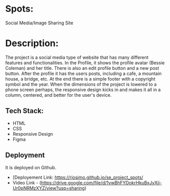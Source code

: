 # Spots:

Social Media/Image Sharing Site

# Description:

The project is a social media type of website that has many different features and functionalities. In the Profile, it shows the profile avatar (Bessie Coleman) and her title. There is also an edit profile button and a new post button. After the profile it has the users posts, including a cafe, a mountain house, a bridge, etc. At the end there is a simple footer with a copyright symbol and the year. When the dimensions of the project is lowered to a phone screen perhaps, the responsive design kicks in and makes it all in a column, centered, and better for the user's device.

## Tech Stack:

  - HTML
  - CSS
  - Responsive Design
  - Figma


  ## Deployment

  It is deployed on Github.

  - [Deployement Link: https://riosjmo.github.io/se_project_spots/
  - Video Link - (https://drive.google.com/file/d/1vwBhFYDokrHkuBxJyXjj-Ur0pNRMzXYZ/view?usp=sharing)


